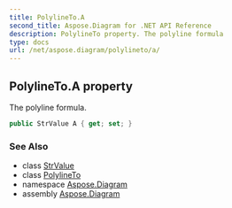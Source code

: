 ```yaml
---
title: PolylineTo.A
second_title: Aspose.Diagram for .NET API Reference
description: PolylineTo property. The polyline formula
type: docs
url: /net/aspose.diagram/polylineto/a/
---
```

## PolylineTo.A property

The polyline formula.

```csharp
public StrValue A { get; set; }
```

### See Also

* class [StrValue](../../strvalue/)
* class [PolylineTo](../)
* namespace [Aspose.Diagram](../../polylineto/)
* assembly [Aspose.Diagram](../../../)



